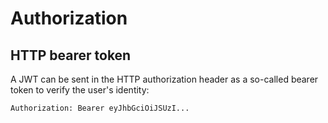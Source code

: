 # Authorization

## HTTP bearer token

A JWT can be sent in the HTTP authorization header as a so-called bearer token to verify the user's identity:

```http
Authorization: Bearer eyJhbGciOiJSUzI...
```
